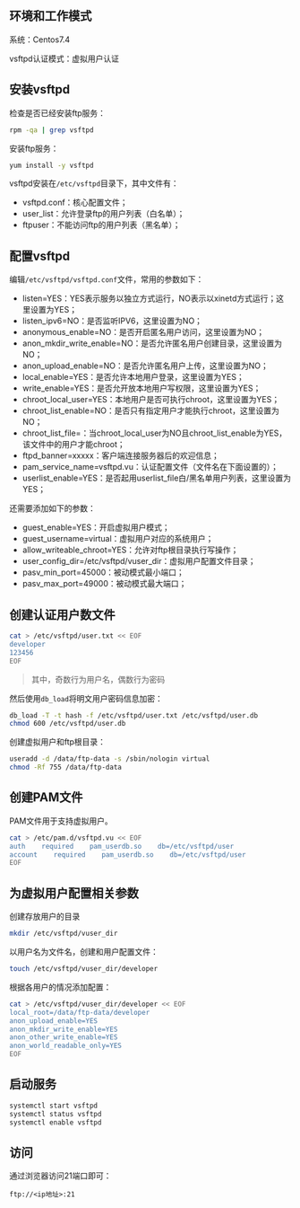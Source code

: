 ## 环境和工作模式

系统：Centos7.4

vsftpd认证模式：虚拟用户认证



## 安装vsftpd



检查是否已经安装ftp服务：

```bash
rpm -qa | grep vsftpd
```



安装ftp服务：

```bash
yum install -y vsftpd
```



vsftpd安装在`/etc/vsftpd`目录下，其中文件有：

- vsftpd.conf：核心配置文件；
- user_list：允许登录ftp的用户列表（白名单）；
- ftpuser：不能访问ftp的用户列表（黑名单）；



## 配置vsftpd



编辑`/etc/vsftpd/vsftpd.conf`文件，常用的参数如下：

- listen=YES：YES表示服务以独立方式运行，NO表示以xinetd方式运行；这里设置为YES；
- listen_ipv6=NO：是否监听IPV6，这里设置为NO；
- anonymous_enable=NO：是否开启匿名用户访问，这里设置为NO；
- anon_mkdir_write_enable=NO：是否允许匿名用户创建目录，这里设置为NO；
- anon_upload_enable=NO：是否允许匿名用户上传，这里设置为NO；
- local_enable=YES：是否允许本地用户登录，这里设置为YES；
- write_enable=YES：是否允开放本地用户写权限，这里设置为YES；
- chroot_local_user=YES：本地用户是否可执行chroot，这里设置为YES；
- chroot_list_enable=NO：是否只有指定用户才能执行chroot，这里设置为NO；
- chroot_list_file=<filename>：当chroot_local_user为NO且chroot_list_enable为YES，该文件中的用户才能chroot；
- ftpd_banner=xxxxx：客户端连接服务器后的欢迎信息；
- pam_service_name=vsftpd.vu：认证配置文件（文件名在下面设置的）；
- userlist_enable=YES：是否起用userlist_file白/黑名单用户列表，这里设置为YES；



还需要添加如下的参数：

- guest_enable=YES：开启虚拟用户模式；
- guest_username=virtual：虚拟用户对应的系统用户；
- allow_writeable_chroot=YES：允许对ftp根目录执行写操作；
- user_config_dir=/etc/vsftpd/vuser_dir：虚拟用户配置文件目录；
- pasv_min_port=45000：被动模式最小端口；
- pasv_max_port=49000：被动模式最大端口；

## 创建认证用户数文件



```bash
cat > /etc/vsftpd/user.txt << EOF
developer
123456
EOF
```



> 其中，奇数行为用户名，偶数行为密码



然后使用`db_load`将明文用户密码信息加密：

```bash
db_load -T -t hash -f /etc/vsftpd/user.txt /etc/vsftpd/user.db
chmod 600 /etc/vsftpd/user.db
```



创建虚拟用户和ftp根目录：

```bash
useradd -d /data/ftp-data -s /sbin/nologin virtual
chmod -Rf 755 /data/ftp-data
```





## 创建PAM文件

PAM文件用于支持虚拟用户。

```bash
cat > /etc/pam.d/vsftpd.vu << EOF
auth    required    pam_userdb.so    db=/etc/vsftpd/user
account    required    pam_userdb.so    db=/etc/vsftpd/user
EOF
```





## 为虚拟用户配置相关参数



创建存放用户的目录

```bash
mkdir /etc/vsftpd/vuser_dir
```



以用户名为文件名，创建和用户配置文件：

```bash
touch /etc/vsftpd/vuser_dir/developer
```



根据各用户的情况添加配置：

```bash
cat > /etc/vsftpd/vuser_dir/developer << EOF
local_root=/data/ftp-data/developer
anon_upload_enable=YES
anon_mkdir_write_enable=YES
anon_other_write_enable=YES
anon_world_readable_only=YES
EOF
```





## 启动服务

```bash
systemctl start vsftpd
systemctl status vsftpd
systemctl enable vsftpd
```





## 访问

通过浏览器访问21端口即可：

```
ftp://<ip地址>:21
```

